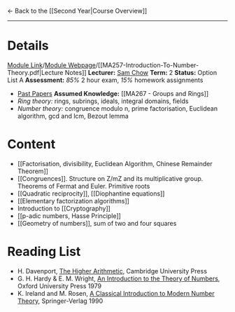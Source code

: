 ← Back to the [[Second Year|Course Overview]]
- - -
# Details
[Module Link](https://courses.warwick.ac.uk/modules/2024/MA257-10)/[Module Webpage](https://warwick.ac.uk/fac/sci/maths/currentstudents/ughandbook/year2/ma257)/[[MA257-Introduction-To-Number-Theory.pdf|Lecture Notes]]
**Lecturer:** [Sam Chow](https://peoplesearch.warwick.ac.uk/profile/1875090)
**Term:** 2
**Status:** Option List A
**Assessment:** *85%* 2 hour exam, *15%* homework assignments 
- [Past Papers](https://warwick.ac.uk/exampapers?q=MA257)
**Assumed Knowledge:** [[MA267 - Groups and Rings]]
- *Ring theory:* rings, subrings, ideals, integral domains, fields
- *Number theory:* congruence modulo n, prime factorisation, Euclidean algorithm, gcd and lcm, Bezout lemma

# Content 
- [[Factorisation, divisibility, Euclidean Algorithm, Chinese Remainder Theorem]]
- [[Congruences]]. Structure on Z/mZ and its multiplicative group. Theorems of Fermat and Euler. Primitive roots
- [[Quadratic reciprocity]], [[Diophantine equations]]
- [[Elementary factorization algorithms]]
- Introduction to [[Cryptography]]
- [[p-adic numbers, Hasse Principle]]
- [[Geometry of numbers]], sum of two and four squares

# Reading List
- H. Davenport, [The Higher Arithmetic](obsidian://open?vault=Obsidian%20Vault&file=Uni%20Stuff%2FYear%202%2FBooks%2FH.%20Davenport.pdf), Cambridge University Press
- G. H. Hardy & E. M. Wright, [An Introduction to the Theory of Numbers](obsidian://open?vault=Obsidian%20Vault&file=Uni%20Stuff%2FYear%202%2FBooks%2Fhardy-wright-theory_of_numbers.pdf), Oxford University Press 1979
- K. Ireland and M. Rosen, [A Classical Introduction to Modern Number Theory](obsidian://open?vault=Obsidian%20Vault&file=Uni%20Stuff%2FYear%202%2FBooks%2FA%20Classical%20Introduction%20to%20Mo%20-%20Ireland%2C%20Kenneth%20%26%20Rosen%2C%20Mich_4454.pdf), Springer-Verlag 1990